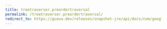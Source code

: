 ```yaml
---
title: treetraverser.preordertraversal
permalink: /treetraverser.preordertraversal/
redirect_to: https://guava.dev/releases/snapshot-jre/api/docs/com/google/common/collect/TreeTraverser.html#preOrderTraversal-T-
---
```

